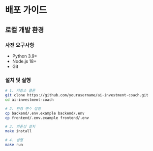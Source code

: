 # 배포 가이드

## 로컬 개발 환경

### 사전 요구사항
- Python 3.9+
- Node.js 18+
- Git

### 설치 및 실행
```bash
# 1. 저장소 클론
git clone https://github.com/yourusername/ai-investment-coach.git
cd ai-investment-coach

# 2. 환경 변수 설정
cp backend/.env.example backend/.env
cp frontend/.env.example frontend/.env

# 3. 의존성 설치
make install

# 4. 실행
make run
